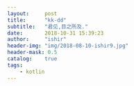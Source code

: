 ```yaml
---
layout:     post
title:      "kk-dd"
subtitle:   "君见,目之所及."
date:       2018-10-31 15:39:23
author:     "ishir"
header-img: "img/2018-08-10-ishir9.jpg"
header-mask: 0.5
catalog:    true
tags:
    - kotlin
---
```

**<font size="5">  </font>**
<!--上标:º ¹ ² ³ ⁴⁵ ⁶ ⁷ ⁸ ⁹ ⁺ ⁻ ⁼ ⁽ ⁾ ⁿ ′ ½下标:₀ ₁ ₂ ₃ ₄ ₅ ₆ ₇ ₈ ₉ ₊ ₋ ₌ ₍ ₎
[<font size="2" color="#006666">包级函数</font>](#package)<p id = "package"></p>-->

## 

